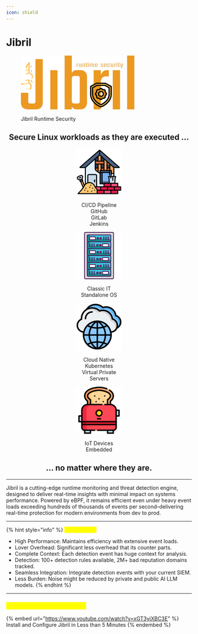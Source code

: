 ```yaml
---
icon: shield
---
```


# Jibril

<figure><img src=".gitbook/assets/jibril-logo-batuta-trans.png" alt="" width="308"><figcaption><p>Jibril Runtime Security</p></figcaption></figure>

<h2 align="center"><strong>Secure Linux workloads as they are executed ...</strong></h2>

<div align="center"><figure><img src=".gitbook/assets/image.png" alt="" width="128"><figcaption><p>CI/CD Pipeline<br>GitHub<br>GitLab<br>Jenkins</p></figcaption></figure> <figure><img src=".gitbook/assets/image (1).png" alt="" width="128"><figcaption><p>Classic IT<br>Standalone OS</p></figcaption></figure> <figure><img src=".gitbook/assets/image (3).png" alt="" width="128"><figcaption><p>Cloud Native<br>Kubernetes<br>Virtual Private<br>Servers</p></figcaption></figure> <figure><img src=".gitbook/assets/image (4).png" alt="" width="128"><figcaption><p>IoT Devices<br>Embedded</p></figcaption></figure></div>

<h2 align="center"><strong>... no matter where they are.</strong></h2>

***

Jibril is a cutting-edge runtime monitoring and threat detection engine, designed to deliver real-time insights with minimal impact on systems performance. Powered by eBPF, it remains efficient even under heavy event loads exceeding hundreds of thousands of events per second–delivering real-time protection for modern environments from dev to prod.

***

{% hint style="info" %}
<mark style="color:yellow;">**Key Benefits**</mark>

* High Performance: Maintains efficiency with extensive event loads.
* Lover Overhead: Significant less overhead that its counter parts.
* Complete Context: Each detection event has huge context for analysis.
* Detection: 100+ detection rules available, 2M+ bad reputation domains tracked.
* Seamless Integration: Integrate detection events with your current SIEM.
* Less Burden: Noise might be reduced by private and public AI LLM models.
{% endhint %}

***

### <mark style="color:yellow;">Jibril in less than 5 Minutes</mark>

{% embed url="https://www.youtube.com/watch?v=xGT3yiXBC3E" %}
Install and Configure Jibril in Less than 5 Minutes
{% endembed %}
